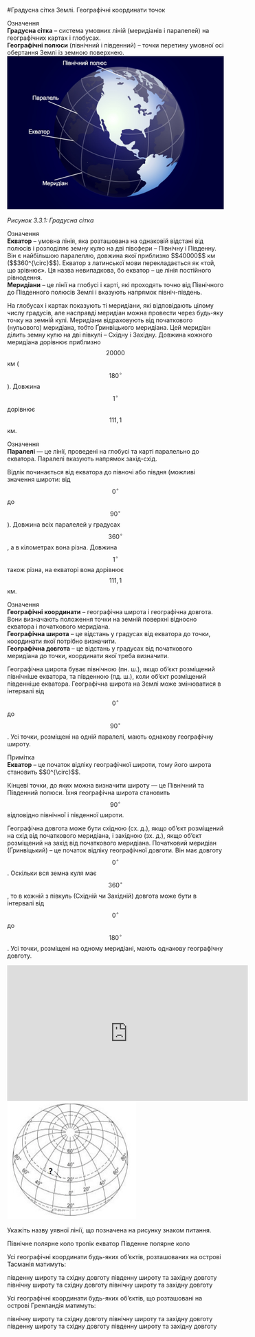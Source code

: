 #Градусна сітка Землі. Географічні координати точок

<div class="eoz-wrap">
<span class="eoz">Означення</span>
<div class="eoz-text">
<b>Градусна сiтка</b> – система умовних лiнiй (меридiанiв i паралелей) на географiчних картах i глобусах.<br/>
<b>Географiчнi полюси</b> (пiвнiчний i пiвденний) – точки перетину умовної осi обертання Землi iз земною поверхнею.
</div>
</div>

<div class="center">
<img src="earth11.jpg" width="600" class="center"/>
<p><i>Рисунок 3.3.1: Градусна сітка</i></p>
</div>

<div class="eoz-wrap">
<span class="eoz">Означення</span>
<div class="eoz-text">
<b>Екватор</b> – умовна лiнiя, яка розташована на однаковiй вiдстанi вiд полюсiв i розподiляє земну кулю на двi пiвсфери – Пiвнiчну i Пiвденну. Вiн є найбiльшою паралеллю, довжина якої приблизно $$40000$$ км ($$360^{\circ}$$). Екватор з латинської мови перекладається як «той, що зрiвнює». Ця назва невипадкова, бо екватор – це лiнiя постiйного рiвнодення.<br/>
<b>Меридiани</b> – це лiнiї на глобусi i картi, якi проходять точно вiд Пiвнiчного до Пiвденного полюсiв Землi i вказують напрямок пiвнiч-пiвдень.
</div>
</div>


На глобусах і картах показують ті меридіани, які відповідають цілому числу градусів, але насправді меридіан можна провести через будь-яку точку на земній кулі. Меридіани відраховують від початкового (нульового) меридіана, тобто Ґринвіцького меридіана. Цей меридіан ділить земну кулю на дві півкулі – Східну і Західну. Довжина кожного меридіана дорівнює приблизно
$$20 000$$ км ($$180^{\circ}$$). Довжина $$1^{\circ}$$ дорівнює $$111,1$$ км.

<div class="eoz-wrap">
<span class="eoz">Означення</span>
<div class="eoz-text">
<b>Паралелi</b> — це лiнiї, проведенi на глобусi та картi паралельно до екватора. Паралелi вказують напрямок захiд-схiд.
</div>
</div>

Відлік починається від екватора до півночі або півдня (можливі значення
широти: від $$0^{\circ}$$ до $$90^{\circ}$$). Довжина всіх паралелей у
градусах $$360^{\circ}$$, а в кілометрах вона різна. Довжина $$1^{\circ}$$
також різна, на екваторі вона дорівнює $$111,1$$ км.

<div class="eoz-wrap">
<span class="eoz">Означення</span>
<div class="eoz-text">
<b>Географiчнi координати</b> – географiчна широта i географiчна довгота. Вони визначають положення точки на земнiй поверхнi вiдносно екватора i початкового меридiана.<br/>
<b>Географiчна широта</b> – це вiдстань у градусах вiд екватора до точки, координати якої потрiбно визначити.<br/>
<b>Географiчна довгота</b> – це вiдстань у градусах вiд початкового меридiана до точки, координати якої треба визначити.
</div>
</div>

Географічна широта буває північною (пн. ш.), якщо об’єкт розміщений
північніше екватора, та південною (пд. ш.), коли об’єкт розміщений
південніше екватора. Географічна широта на Землі може змінюватися в
інтервалі від $$0^{\circ}$$ до $$90^{\circ}$$. Усі точки, розміщені на одній
паралелі, мають однакову географічну широту.

<div class="ebio-wrap">
<span class="ebio">Примітка</span>
<div class="ebio-text">
<b>Екватор</b> – це початок відліку географічної широти, тому його широта становить $$0^{\circ}$$.
</div>
</div>

Кінцеві точки, до яких можна визначити широту — це Північний та Південний полюси. Їхня географічна широта становить $$90^{\circ}$$ відповідно північної і південної широти.

Географічна довгота може бути східною (сх. д.), якщо об’єкт розміщений на схід від початкового меридіана, і західною (зх. д.), якщо об’єкт розміщений на захід від початкового меридіана. Початковий меридіан (Ґринвіцький) – це початок відліку географічної довготи. Він має довготу
$$0^{\circ}$$. Оскільки вся земна куля має $$360^{\circ}$$, то в кожній з півкуль (Східній чи Західній) довгота може бути в інтервалі від $$0^{\circ}$$ до $$180^{\circ}$$. Усі точки, розміщені на одному меридіані, мають однакову географічну довготу.

<div class="fluidMedia">
<iframe align="center" width="560" height="315" src="https://www.youtube.com/embed/r7B4EX7kFgo" frameborder="0" allowfullscreen></iframe>
</div>
<div class="popup">
</div>

<img width="300" src="g1_w2_s2_q3.png">
<quiz correctLabel="correct" incorrectLabel="incorrect" checkLabel="check"> 
    <question text="">
        <p>Укажіть назву уявної лінії, що позначена на рисунку знаком питання.</p>
        <answer>Північне полярне коло</answer>
        <answer correct>тропік</answer>
        <answer>екватор</answer>
        <answer>Південне полярне коло</answer>
    </question>
    <question text="">
        <p>Усі географічні координати будь-яких об’єктів, розташованих на острові Тасманія матимуть:</p>
        <answer correct>південну широту та східну довготу</answer>
        <answer>південну широту та західну довготу</answer>
        <answer>північну широту та східну довготу</answer>
        <answer>північну широту та західну довготу</answer>
    </question>
        <question text="">
        <p>Усі географічні координати будь-яких об’єктів, що розташовані на острові Гренландія матимуть:</p>
        <answer>північну широту та східну довготу</answer>
        <answer correct>північну широту та західну довготу</answer>
        <answer>південну широту та східну довготу</answer>
        <answer>південну широту та західну довготу</answer>
    </question>
</quiz>
